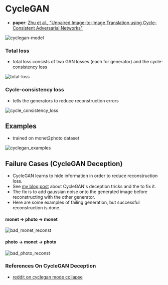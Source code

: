 # CycleGAN

- **paper**: [Zhu et al., "Unpaired Image-to-Image Translation using Cycle-Consistent Adversarial Networks"](https://arxiv.org/abs/1703.10593)

![cyclegan-model](../assets/cyclegan_model.png)


### Total loss
- total loss consists of two GAN losses (each for generator) and the cycle-consistency loss

![total-loss](../assets/total_loss.png)

### Cycle-consistency loss
- tells the generators to reduce reconstruction errors

![cycle_consistency_loss](../assets/cycle_consistency_loss.png)

## Examples
- trained on monet2photo dataset

![cyclegan_examples](../assets/cyclegan_examples.png)


## Failure Cases (CycleGAN Deception)
- CycleGAN learns to hide information in order to reduce reconstruction loss.
- See [my blog post](http://densuh.github.io/jekyll/update/2019/04/24/cyclegan-deception.html) about CycleGAN's deception tricks and the to fix it.
- The fix is to add gaussian noise onto the generated image before reconstructing with the other generator.
- Here are some examples of failing generation, but successful reconstruction is done.

#### monet -> photo -> monet
![bad_monet_reconst](../assets/bad-monet-reconstruct.png)

#### photo -> monet -> photo
![bad_photo_reconst](../assets/bad-photo-reconstruct.png)

### References On CycleGAN Deception
- [reddit on cyclegan mode collapse](https://www.reddit.com/r/MachineLearning/comments/b0a7qq/d_cyclegan_model_collapse_any_bright_ideas/)
